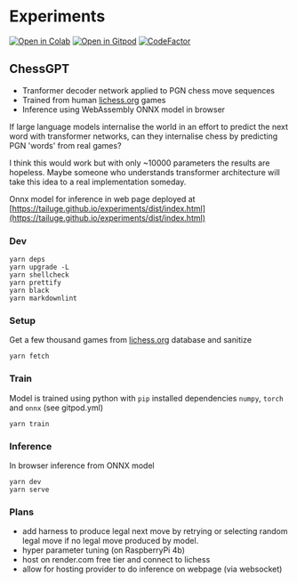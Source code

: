 # Experiments

[![Open in Colab](https://colab.research.google.com/assets/colab-badge.svg)](https://colab.research.google.com/github/tailuge/experiments/blob/master/ChessGPT.ipynb)
[![Open in Gitpod](https://img.shields.io/badge/Gitpod-Open%20in%20Gitpod-%230092CF.svg)](https://gitpod.io/#https://github.com/tailuge/experiments)
[![CodeFactor](https://www.codefactor.io/repository/github/tailuge/experiments/badge)](https://www.codefactor.io/repository/github/tailuge/experiments)

## ChessGPT

* Tranformer decoder network applied to PGN chess move sequences
* Trained from human [lichess.org](lichess.org) games
* Inference using WebAssembly ONNX model in browser

If large language models internalise the world in an effort to predict the next word
with transformer networks, can they internalise chess
by predicting PGN 'words' from real games?

I think this would work but with only ~10000 parameters the results are hopeless.
Maybe someone who understands transformer architecture will
take this idea to a real implementation someday.

Onnx model for inference in web page deployed at [https://tailuge.github.io/experiments/dist/index.html](https://tailuge.github.io/experiments/dist/index.html)

### Dev

```shell
yarn deps
yarn upgrade -L
yarn shellcheck
yarn prettify
yarn black
yarn markdownlint
```

### Setup

Get a few thousand games from [lichess.org](lichess.org) database and sanitize

```shell
yarn fetch
```

### Train

Model is trained using python with ``pip`` installed
dependencies ``numpy``, ``torch`` and ``onnx`` (see gitpod.yml)

```shell
yarn train
```

### Inference

In browser inference from ONNX model

```shell
yarn dev
yarn serve
```

### Plans

* add harness to produce legal next move by retrying or
    selecting random legal move if no legal move produced by model.
* hyper parameter tuning (on RaspberryPi 4b)
* host on render.com free tier and connect to lichess
* allow for hosting provider to do inference on webpage (via websocket)
